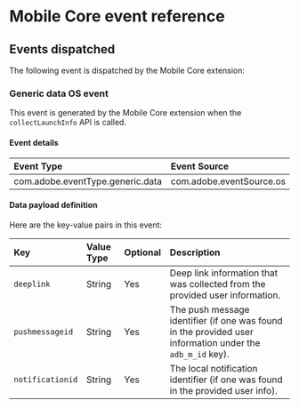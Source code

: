 # Mobile Core event reference

## Events dispatched

The following event is dispatched by the Mobile Core extension:

### Generic data OS event

This event is generated by the Mobile Core extension when the `collectLaunchInfo` API is called.

#### Event details

| Event Type | Event Source | Paired | Direction |
| :--- | :--- | :--- | :--- |
| com.adobe.eventType.generic.data | com.adobe.eventSource.os | No | N/A |

#### Data payload definition

Here are the key-value pairs in this event:

| **Key** | **Value Type** | **Optional** | **Description** |
| :--- | :--- | :--- | :--- |
| `deeplink` | String | Yes | Deep link information that was collected from the provided user information. |
| `pushmessageid` | String | Yes | The push message identifier \(if one was found in the provided user information under the `adb_m_id` key\). |
| `notificationid` | String | Yes | The local notification identifier \(if one was found in the provided user info\). |


